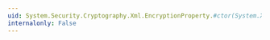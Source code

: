 ```yaml
---
uid: System.Security.Cryptography.Xml.EncryptionProperty.#ctor(System.Xml.XmlElement)
internalonly: False
---
```

